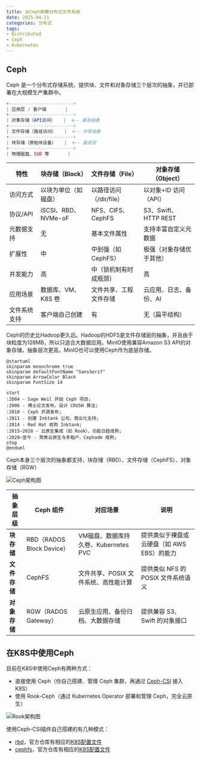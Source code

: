 ```yaml
---
title: 从Ceph俯瞰分布式文件系统
date: 2025-04-21
categories: 分布式
tags: 
- Distributed
- Ceph
- Kubernetes
---
```


## Ceph

Ceph 是一个分布式存储系统，提供块、文件和对象存储三个层次的抽象，并已部署在大规模生产集群中。

```lua
+------------------------+
| 应用层 / 客户端       |
+------------------------+
| 对象存储（API访问）   |  <-- 最高抽象
+------------------------+
| 文件存储（路径访问）   |  <-- 中等抽象
+------------------------+
| 块存储（原始块设备）   |  <-- 最底层
+------------------------+
| 物理磁盘、SSD 等       |
```

| 特性     | 块存储（Block）        | 文件存储（File）       | 对象存储（Object）       |
| ------ | ----------------- | ------------------ | ---------------- |
| 访问方式   | 以块为单位（如磁盘）        | 以路径访问（/dir/file） | 以对象+ID 访问（API）     |
| 协议/API | iSCSI、RBD、NVMe-oF | NFS、CIFS、CephFS  | S3、Swift、HTTP REST |
| 元数据支持  | 无                 | 基本文件属性           | 支持丰富自定义元数据         |
| 扩展性    | 中                 | 中到强（如 CephFS）    | 极强（对象存储优于其他）       |
| 并发能力   | 高                 | 中（锁机制有时成瓶颈）      | 高                  |
| 应用场景   | 数据库、VM、K8S 卷      | 文件共享、工程文件存储      | 云应用、日志、备份、AI       |
| 文件系统支持 | 客户端自己创建           | 有                | 无（扁平结构）            |

Ceph的历史比Hadoop更久远。Hadoop的HDFS是文件存储层的抽象，并且由于块粒度为128MB，所以只适合大数据应用。MinIO使用兼容Amazon S3 API的对象存储，抽象层次更高，MinIO也可以使用Ceph作为底层存储。

```plantuml
@startuml
skinparam monochrome true
skinparam defaultFontName "SansSerif"
skinparam ArrowColor Black
skinparam FontSize 14

start
:2004 - Sage Weil 开始 Ceph 项目;
:2006 - 博士论文发布，设计 CRUSH 算法;
:2010 - Ceph 开源发布;
:2011 - 创建 Inktank 公司，商业化支持;
:2014 - Red Hat 收购 Inktank;
:2015~2020 - 云原生集成（如 Rook）、功能日趋成熟;
:2020~至今 - 聚焦云原生与多租户、Cephadm 成熟;
stop
@enduml
```

Ceph本身三个层次的抽象都支持，块存储（RBD）、文件存储（CephFS）、对象存储（RGW）

![Ceph架构图](https://docs.ceph.com/en/latest/_images/stack.png)

| 抽象层级     | Ceph 组件                 | 对应场景                       | 说明                        |
| -------- | ----------------------- | -------------------------- | ------------------------- |
| **块存储**  | RBD（RADOS Block Device） | VM磁盘、数据库持久卷、Kubernetes PVC | 提供类似于裸盘或云硬盘（如 AWS EBS）的能力 |
| **文件存储** | CephFS                  | 文件共享、POSIX 文件系统、高性能计算      | 提供类似 NFS 的 POSIX 文件系统语义   |
| **对象存储** | RGW（RADOS Gateway）      | 云原生应用、备份归档、大数据存储           | 提供兼容 S3、Swift 的对象接口       |

## 在K8S中使用Ceph

目前在K8S中使用Ceph有两种方式：

* 直接使用 Ceph（你自己搭建、管理 Ceph 集群，再通过 [Ceph-CSI](https://github.com/ceph/ceph-csi) 接入 K8S）
* 使用 Rook-Ceph（通过 Kubernetes Operator 部署和管理 Ceph，完全云原生）

![Rook架构图](https://rook.io/docs/rook/latest-release/Getting-Started/ceph-storage/Rook%20High-Level%20Architecture.png)

使用Ceph-CSI插件自己搭建的有几种模式：
* [rbd](https://github.com/ceph/ceph-csi/blob/devel/docs/rbd/deploy.md)，官方仓库有相应的[K8S配置文件](https://github.com/ceph/ceph-csi/tree/devel/deploy/rbd/kubernetes)
* [cephfs](https://github.com/ceph/ceph-csi/blob/devel/docs/cephfs/deploy.md)，官方仓库有相应的[K8S配置文件](https://github.com/ceph/ceph-csi/tree/devel/deploy/cephfs/kubernetes)


